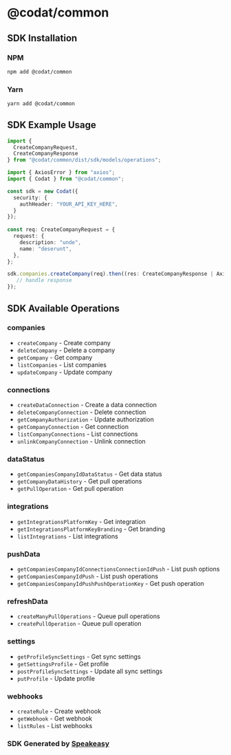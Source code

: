 # @codat/common

<!-- Start SDK Installation -->
## SDK Installation

### NPM

```bash
npm add @codat/common
```

### Yarn

```bash
yarn add @codat/common
```
<!-- End SDK Installation -->

## SDK Example Usage
<!-- Start SDK Example Usage -->
```typescript
import {
  CreateCompanyRequest,
  CreateCompanyResponse
} from "@codat/common/dist/sdk/models/operations";

import { AxiosError } from "axios";
import { Codat } from "@codat/common";

const sdk = new Codat({
  security: {
    authHeader: "YOUR_API_KEY_HERE",
  }
});
    
const req: CreateCompanyRequest = {
  request: {
    description: "unde",
    name: "deserunt",
  },
};

sdk.companies.createCompany(req).then((res: CreateCompanyResponse | AxiosError) => {
   // handle response
});
```
<!-- End SDK Example Usage -->

<!-- Start SDK Available Operations -->
## SDK Available Operations


### companies

* `createCompany` - Create company
* `deleteCompany` - Delete a company
* `getCompany` - Get company
* `listCompanies` - List companies
* `updateCompany` - Update company

### connections

* `createDataConnection` - Create a data connection
* `deleteCompanyConnection` - Delete connection
* `getCompanyAuthorization` - Update authorization
* `getCompanyConnection` - Get connection
* `listCompanyConnections` - List connections
* `unlinkCompanyConnection` - Unlink connection

### dataStatus

* `getCompaniesCompanyIdDataStatus` - Get data status
* `getCompanyDataHistory` - Get pull operations
* `getPullOperation` - Get pull operation

### integrations

* `getIntegrationsPlatformKey` - Get integration
* `getIntegrationsPlatformKeyBranding` - Get branding
* `listIntegrations` - List integrations

### pushData

* `getCompaniesCompanyIdConnectionsConnectionIdPush` - List push options
* `getCompaniesCompanyIdPush` - List push operations
* `getCompaniesCompanyIdPushPushOperationKey` - Get push operation

### refreshData

* `createManyPullOperations` - Queue pull operations
* `createPullOperation` - Queue pull operation

### settings

* `getProfileSyncSettings` - Get sync settings
* `getSettingsProfile` - Get profile
* `postProfileSyncSettings` - Update all sync settings
* `putProfile` - Update profile

### webhooks

* `createRule` - Create webhook
* `getWebhook` - Get webhook
* `listRules` - List webhooks
<!-- End SDK Available Operations -->

### SDK Generated by [Speakeasy](https://docs.speakeasyapi.dev/docs/using-speakeasy/client-sdks)
